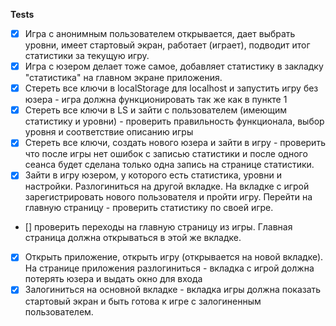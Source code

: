 **Tests**

- [x] Игра с анонимным пользователем открывается, дает выбрать уровни, имеет стартовый экран, работает (играет), подводит итог статистики за текущую игру.
- [x] Игра с юзером делает тоже самое, добавляет статистику в закладку "статистика" на главном экране приложения.
- [x] Стереть все ключи в localStorage для localhost и запустить игру без юзера - игра должна функционировать так же как в пункте 1
- [x] Стереть все ключи в LS и зайти с пользователем (имеющим статистику и уровни) - проверить правильность функционала, выбор уровня и соответствие описанию игры
- [x] Стереть все ключи, создать нового юзера и зайти в игру - проверить что после игры нет ошибок с записью статистики и после одного сеанса будет сделана только одна запись на странице статистики.
- [x] Зайти в игру юзером, у которого есть статистика, уровни и настройки. Разлогиниться на другой вкладке. На вкладке с игрой зарегистрировать нового пользователя и пройти игру. Перейти на главную страницу - проверить статистику по своей игре.
- [] проверить переходы на главную страницу из игры. Главная страница должна открываться в этой же вкладке.
- [x] Открыть приложение, открыть игру (открывается на новой вкладке). На странице приложения разлогиниться - вкладка с игрой должна потерять юзера и выдать окно для входа
- [x] Залогиниться на основной вкладке - вкладка игры должна показать стартовый экран и быть готова к игре с залогиненным пользователем.
